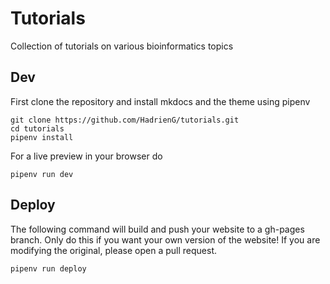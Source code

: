 # Tutorials

Collection of tutorials on various bioinformatics topics

## Dev

First clone the repository and install mkdocs and the theme using pipenv

```
git clone https://github.com/HadrienG/tutorials.git
cd tutorials
pipenv install
```

For a live preview in your browser do

```
pipenv run dev
```

## Deploy

The following command will build and push your website to a gh-pages branch. Only do this if you want your own version of the website! If you are modifying the original, please open a pull request.

```
pipenv run deploy
```

